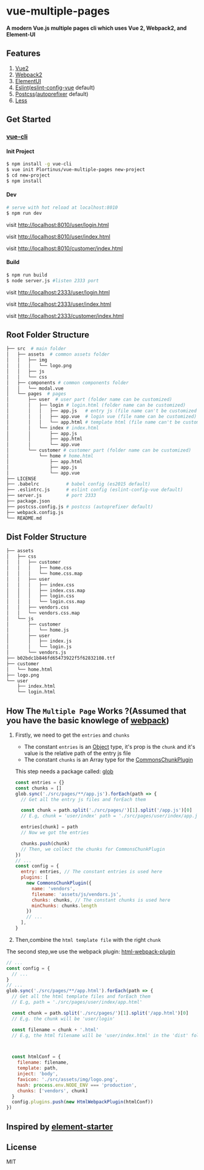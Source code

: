 # vue-multiple-pages

**A modern Vue.js multiple pages cli which uses Vue 2, Webpack2, and Element-UI**

## Features

1. [Vue2](https://github.com/vuejs/vue)
2. [Webpack2](https://github.com/webpack/webpack)
3. [ElementUI](https://github.com/ElemeFE/element)
4. [Eslint](https://github.com/eslint/eslint)([eslint-config-vue](https://github.com/vuejs/eslint-config-vue) default)
5. [Postcss](https://github.com/postcss/postcss)([autoprefixer](https://github.com/postcss/autoprefixer) default)
5. [Less](http://lesscss.org/)

## Get Started

### [vue-cli](https://github.com/vuejs/vue-cli)

#### Init Project

``` bash
$ npm install -g vue-cli
$ vue init Plortinus/vue-multiple-pages new-project
$ cd new-project
$ npm install
```

#### Dev

```bash
# serve with hot reload at localhost:8010
$ npm run dev
```

visit [http://localhost:8010/user/login.html](http://localhost:8010/user/login.html)

visit [http://localhost:8010/user/index.html](http://localhost:8010/user/index.html)

visit [http://localhost:8010/customer/index.html](http://localhost:8010/customer/index.html)

#### Build

```bash
$ npm run build
$ node server.js #listen 2333 port
```

visit [http://localhost:2333/user/login.html](http://localhost:2333/user/login.html)

visit [http://localhost:2333/user/index.html](http://localhost:2333/user/index.html)

visit [http://localhost:2333/customer/index.html](http://localhost:2333/customer/index.html)


## Root Folder Structure

```bash
├── src  # main folder
│   ├── assets  # common assets folder
│   │   ├── img
│   │   │   └── logo.png
│   │   ├── js
│   │   └── css
│   ├── components # common components folder
│   │   └── modal.vue
│   └── pages  # pages
│       ├── user  # user part (folder name can be customized)
│       │   ├── login # login.html (folder name can be customized)
│       │   │   ├── app.js   # entry js (file name can't be customized unless you change the webpack.config.js)
│       │   │   ├── app.vue  # login vue (file name can be customized)
│       │   │   └── app.html # template html (file name can't be customized unless you change the webpack.config.js)
│       │   └── index # index.html
│       │       ├── app.js
│       │       ├── app.html
│       │       └── app.vue
│       └── customer # customer part (folder name can be customized)
│           └── home # home.html
│               ├── app.html
│               ├── app.js
│               └── app.vue
├── LICENSE
├── .babelrc          # babel config (es2015 default)
├── .eslintrc.js      # eslint config (eslint-config-vue default)
├── server.js         # port 2333
├── package.json
├── postcss.config.js # postcss (autoprefixer default)
├── webpack.config.js
└── README.md
```

## Dist Folder Structure

```bash
├── assets
│   ├── css
│   │   ├── customer
│   │   │   ├── home.css
│   │   │   └── home.css.map
│   │   ├── user
│   │   │   ├── index.css
│   │   │   ├── index.css.map
│   │   │   ├── login.css
│   │   │   └── login.css.map
│   │   ├── vendors.css
│   │   └── vendors.css.map
│   └── js
│       ├── customer
│       │   └── home.js
│       ├── user
│       │   ├── index.js
│       │   └── login.js
│       └── vendors.js
├── b02bdc1b846fd65473922f5f62832108.ttf
├── customer
│   └── home.html
├── logo.png
└── user
    ├── index.html
    └── login.html
```

## How The `Multiple Page` Works ?(Assumed that you have the basic knowlege of [webpack](https://github.com/webpack/webpack))

1. Firstly, we need to get the `entries` and `chunks`

    * The constant `entries` is an [Object](https://webpack.js.org/configuration/entry-context/#entry) type, it's prop is the `chunk` and it's value is the relative path of the entry js file
    * The constant `chunks` is an Array type for the [CommonsChunkPlugin](https://webpack.js.org/plugins/commons-chunk-plugin/)

    This step needs a package called: [glob](https://github.com/isaacs/node-glob)
    ```js
    const entries = {}
    const chunks = []
    glob.sync('./src/pages/**/app.js').forEach(path => {
      // Get all the entry js files and forEach them

      const chunk = path.split('./src/pages/')[1].split('/app.js')[0]
      // E.g, chunk = 'user/index' path = './src/pages/user/index/app.js'

      entries[chunk] = path
      // Now we got the entries

      chunks.push(chunk)
      // Then, we collect the chunks for CommonsChunkPlugin
    })
    // ...
    const config = {
      entry: entries, // The constant entries is used here
      plugins: [
        new CommonsChunkPlugin({
          name: 'vendors',
          filename: 'assets/js/vendors.js',
          chunks: chunks, // The constant chunks is used here
          minChunks: chunks.length
        })
        // ...
      ],
    }
    ```

2. Then,combine the `html template file` with the right `chunk`

  The second step,we use the webpack plugin: [html-webpack-plugin](https://github.com/jantimon/html-webpack-plugin)

  ```js
  // ...
  const config = {
    // ...
  }
  // ...
  glob.sync('./src/pages/**/app.html').forEach(path => {
    // Get all the html template files and forEach them
    // E.g, path = './src/pages/user/index/app.html'

    const chunk = path.split('./src/pages/')[1].split('/app.html')[0]
    // E,g. the chunk will be 'user/login'

    const filename = chunk + '.html'
    // E.g, the html filename will be 'user/index.html' in the 'dist' folder



    const htmlConf = {
      filename: filename,
      template: path,
      inject: 'body',
      favicon: './src/assets/img/logo.png',
      hash: process.env.NODE_ENV === 'production',
      chunks: ['vendors', chunk]
    }
    config.plugins.push(new HtmlWebpackPlugin(htmlConf))
  })
  ```

## Inspired by [element-starter](https://github.com/ElementUI/element-starter)

## License

MIT
